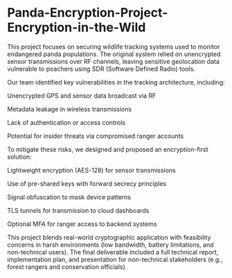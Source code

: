 # Panda-Encryption-Project-Encryption-in-the-Wild
This project focuses on securing wildlife tracking systems used to monitor endangered panda populations. The original system relied on unencrypted sensor transmissions over RF channels, leaving sensitive geolocation data vulnerable to poachers using SDR (Software Defined Radio) tools.

Our team identified key vulnerabilities in the tracking architecture, including:

Unencrypted GPS and sensor data broadcast via RF

Metadata leakage in wireless transmissions

Lack of authentication or access controls

Potential for insider threats via compromised ranger accounts

To mitigate these risks, we designed and proposed an encryption-first solution:

Lightweight encryption (AES-128) for sensor transmissions

Use of pre-shared keys with forward secrecy principles

Signal obfuscation to mask device patterns

TLS tunnels for transmission to cloud dashboards

Optional MFA for ranger access to backend systems

This project blends real-world cryptographic application with feasibility concerns in harsh environments (low bandwidth, battery limitations, and non-technical users). The final deliverable included a full technical report, implementation plan, and presentation for non-technical stakeholders (e.g., forest rangers and conservation officials).
